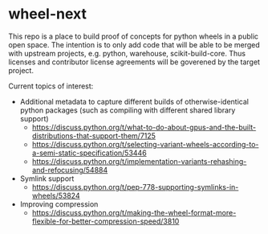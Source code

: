 # wheel-next

This repo is a place to build proof of concepts for python wheels in a public open space. The intention is to only add code that will be able to be merged with upstream projects, e.g. python, warehouse, scikit-build-core. Thus licenses and contributor license agreements will be goverened by the target project.

Current topics of interest:
* Additional metadata to capture different builds of otherwise-identical python packages (such as compiling with different shared library support)
  * https://discuss.python.org/t/what-to-do-about-gpus-and-the-built-distributions-that-support-them/7125
  * https://discuss.python.org/t/selecting-variant-wheels-according-to-a-semi-static-specification/53446
  * https://discuss.python.org/t/implementation-variants-rehashing-and-refocusing/54884
* Symlink support
  * https://discuss.python.org/t/pep-778-supporting-symlinks-in-wheels/53824
* Improving compression
  * https://discuss.python.org/t/making-the-wheel-format-more-flexible-for-better-compression-speed/3810
